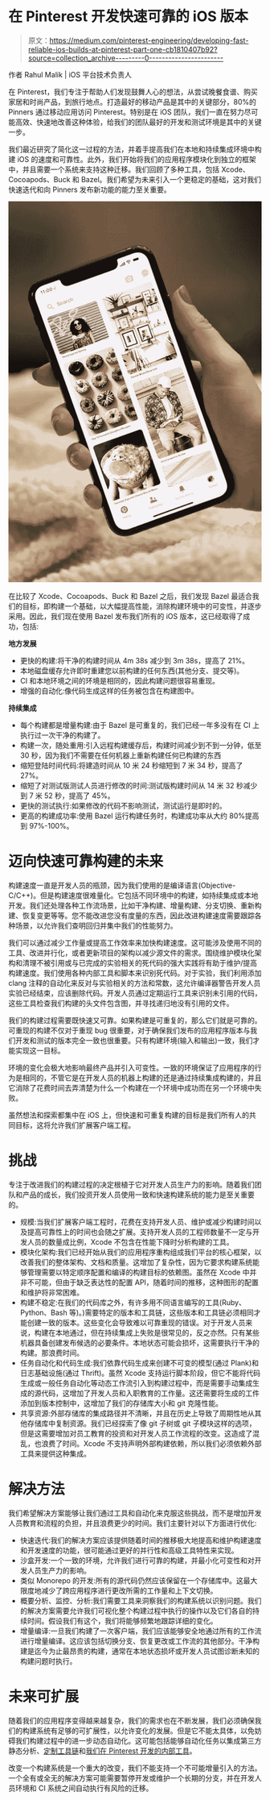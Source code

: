 # 在 Pinterest 开发快速可靠的 iOS 版本

> 原文：<https://medium.com/pinterest-engineering/developing-fast-reliable-ios-builds-at-pinterest-part-one-cb1810407b92?source=collection_archive---------0----------------------->

作者 Rahul Malik | iOS 平台技术负责人

在 Pinterest，我们专注于帮助人们发现鼓舞人心的想法，从尝试晚餐食谱、购买家居和时尚产品，到旅行地点。打造最好的移动产品是其中的关键部分，80%的 Pinners 通过移动应用访问 Pinterest。特别是在 iOS 团队，我们一直在努力尽可能高效、快速地改善这种体验，给我们的团队最好的开发和测试环境是其中的关键一步。

我们最近研究了简化这一过程的方法，并着手提高我们在本地和持续集成环境中构建 iOS 的速度和可靠性。此外，我们开始将我们的应用程序模块化到独立的框架中，并且需要一个系统来支持这种迁移。我们回顾了多种工具，包括 Xcode、Cocoapods、Buck 和 Bazel。我们希望为未来引入一个更稳定的基础，这对我们快速迭代和向 Pinners 发布新功能的能力至关重要。

![](img/a708fd4bb63ebc457fff756b1b84b14c.png)

在比较了 Xcode、Cocoapods、Buck 和 Bazel 之后，我们发现 Bazel 最适合我们的目标，即构建一个基础，以大幅提高性能，消除构建环境中的可变性，并逐步采用。因此，我们现在使用 Bazel 发布我们所有的 iOS 版本，这已经取得了成功，包括:

**地方发展**

*   更快的构建:将干净的构建时间从 4m 38s 减少到 3m 38s，提高了 21%。
*   本地磁盘缓存允许即时重建您以前构建的任何东西(其他分支、提交等)。
*   CI 和本地环境之间的环境是相同的，因此构建问题很容易重现。
*   增强的自动化:像代码生成这样的任务被包含在构建图中。

**持续集成**

*   每个构建都是增量构建:由于 Bazel 是可重复的，我们已经一年多没有在 CI 上执行过一次干净的构建了。
*   构建一次，随处重用:引入远程构建缓存后，构建时间减少到不到一分钟，低至 30 秒，因为我们不需要在任何机器上重新构建任何已构建的东西
*   缩短登陆时间代码:将建造时间从 10 米 24 秒缩短到 7 米 34 秒，提高了 27%。
*   缩短了对测试版测试人员进行修改的时间:测试版构建时间从 14 米 32 秒减少到 7 米 52 秒，提高了 45%。
*   更快的测试执行:如果修改的代码不影响测试，测试运行是即时的。
*   更高的构建成功率:使用 Bazel 运行构建任务时，构建成功率从大约 80%提高到 97%-100%。

# 迈向快速可靠构建的未来

构建速度一直是开发人员的瓶颈，因为我们使用的是编译语言(Objective-C/C++)。但是构建速度很难量化。它包括不同环境中的构建，如持续集成或本地开发。我们还处理各种工作流场景，比如干净构建、增量构建、分支切换、重新构建、恢复变更等等。您不能改进您没有度量的东西，因此改进构建速度需要跟踪各种场景，以允许我们查明回归并集中我们的性能努力。

我们可以通过减少工作量或提高工作效率来加快构建速度。这可能涉及使用不同的工具、改进并行化，或者更新项目的架构以减少源文件的需求。围绕维护模块化架构和清理不被引用或与已完成的实验相关的死代码的强大实践将有助于维护/提高构建速度。我们使用各种内部工具和脚本来识别死代码。对于实验，我们利用添加 clang 注释的自动化来反对与实验相关的方法和常数，这允许编译器警告开发人员实验已经结束，应该删除代码。开发人员通过定期运行工具来识别未引用的代码，这些工具检查我们构建的头文件包含图，并寻找递归地没有引用的文件。

我们的构建过程需要既快速又可靠。如果构建是可重复的，那么它们就是可靠的。可重现的构建不仅对于重现 bug 很重要，对于确保我们发布的应用程序版本与我们开发和测试的版本完全一致也很重要。只有构建环境(输入和输出)一致，我们才能实现这一目标。

环境的变化会极大地影响最终产品并引入可变性。一致的环境保证了应用程序的行为是相同的，不管它是在开发人员的机器上构建的还是通过持续集成构建的，并且它消除了花费时间去弄清楚为什么一个构建在一个环境中成功而在另一个环境中失败。

虽然想法和探索都集中在 iOS 上，但快速和可重复构建的目标是我们所有人的共同目标，这将允许我们扩展客户端工程。

# 挑战

专注于改进我们的构建过程的决定根植于它对开发人员生产力的影响。随着我们团队和产品的成长，我们投资开发人员使用一致和快速构建系统的能力是至关重要的。

*   规模:当我们扩展客户端工程时，花费在支持开发人员、维护或减少构建时间以及提高可靠性上的时间也会随之扩展。支持开发人员的工程师数量不一定与开发人员的数量成比例，Xcode 不包含在性能下降时分析构建的工具。
*   模块化架构:我们已经开始从我们的应用程序重构组成我们平台的核心框架，以改善我们的整体架构、文档和质量。这增加了复杂性，因为它要求构建系统能够管理需要以特定顺序配置和编译的构建目标的依赖图。虽然在 Xcode 中并非不可能，但由于缺乏表达性的配置 API，随着时间的推移，这种图形的配置和维护将非常困难。
*   构建不稳定:在我们的代码库之外，有许多用不同语言编写的工具(Ruby、Python、Bash 等)。)需要特定的版本和工具链，这些版本和工具链必须相同才能创建一致的版本。这些变化会导致难以可靠重现的错误。对于开发人员来说，构建在本地通过，但在持续集成上失败是很常见的，反之亦然。只有某些机器具备创建发布候选的必要条件。本地状态可能会损坏，这需要执行干净的构建。那浪费时间。
*   任务自动化和代码生成:我们依靠代码生成来创建不可变的模型(通过 Plank)和日志基础设施(通过 Thrift)。虽然 Xcode 支持运行脚本阶段，但它不能将代码生成或一般任务自动化等动态工作流引入到构建过程中，而是需要手动集成生成的源代码，这增加了开发人员和入职教育的工作量。这还需要将生成的工件添加到版本控制中，这增加了我们的存储库大小和 git 克隆性能。
*   共享资源:外部存储库的集成路径并不清晰，并且在历史上导致了周期性地从其他存储库中复制资源。我们已经探索了像 git 子树或 git 子模块这样的选项，但是这需要增加对员工教育的投资和对开发人员工作流程的改变。这造成了混乱，也浪费了时间。Xcode 不支持声明外部构建依赖，所以我们必须依赖外部工具来提供这种集成。

# 解决方法

我们希望解决方案能够让我们通过工具和自动化来克服这些挑战，而不是增加开发人员教育和流程的负担，并且浪费更少的时间。我们主要针对以下方面进行优化:

*   快速迭代:我们的解决方案应该提供随着时间的推移极大地提高和维护构建速度和开发速度的功能，很可能通过更好的并行性和高级工具特性来实现。
*   沙盒开发:一个一致的环境，允许我们进行可靠的构建，并最小化可变性和对开发人员生产力的影响。
*   类似 Monorepo 的开发:所有的源代码仍然应该保留在一个存储库中。这最大限度地减少了跨应用程序进行更改所需的工作量和上下文切换。
*   概要分析、监控、分析:我们需要工具来洞察我们的构建系统以识别问题。我们的解决方案需要允许我们可视化整个构建过程中执行的操作以及它们各自的持续时间。假设我们有这个，我们将能够频繁地跟踪详细的变化。
*   增量编译:一旦我们构建了一次客户端，我们应该能够安全地通过所有的工作流进行增量编译。这应该包括切换分支、恢复更改或工作流的其他部分。干净构建是迄今为止最昂贵的构建，通常在本地状态损坏或开发人员试图诊断未知的构建问题时执行。

# 未来可扩展

随着我们的应用程序变得越来越复杂，我们的需求也在不断发展，我们必须确保我们的构建系统有足够的可扩展性，以允许变化的发展。但是它不能太具体，以免妨碍我们构建过程中的进一步动态自动化。这可能包括能够自动化任务以集成第三方静态分析、[定制工具链](/@Pinterest_Engineering/ios-linting-at-pinterest-3108d8764390)和[我们在 Pinterest 开发的内部工具](https://pinterest.github.io/plank/)。

改变一个构建系统是一个重大的改变，我们不能支持一个不可能增量引入的方法。一个全有或全无的解决方案可能需要暂停开发或维护一个长期的分支，并在开发人员环境和 CI 系统之间自动执行有风险的迁移。